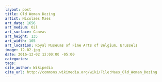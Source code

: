 ```yaml
---
layout: post
title: Old Woman Dozing
artist: Nicolaes Maes
art_date: 1656
art_medium: Oil
art_surface: Canvas
art_height: 135
art_width: 105
art_location: Royal Museums of Fine Arts of Belgium, Brussels
image: 12-02.jpg
date: 2016-12-02 12:00:00 -05:00
categories:
tags:
cite_author: Wikipedia
cite_url: http://commons.wikimedia.org/wiki/File:Maes_Old_Woman_Dozing.jpg
---
```

